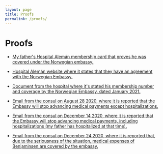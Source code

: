```yaml
---
layout: page
title: Proofs
permalink: /proofs/
---
```




# Proofs

* <a href="https://github.com/helparne/helparne.github.io/blob/master/" target="_blank" rel="noopener noreferrer">My father's Hospital Alemán membership card that proves he was covered under the Norwegian embassy. </a> 

* <a href="https://www.hospitalaleman.org.ar/nuestro-hospital/atencion/coberturas-medicas/" target="_blank" rel="noopener noreferrer">Hospital Alemán website where it states that they have an agreement with the Norwegian Embassy.</a>

* <a href="https://github.com/helparne/helparne.github.io/blob/master/" target="_blank" rel="noopener noreferrer"> Document from the hospital where it's stated his membership number and coverage by the Norwegian Embassy, dated January 2021.</a>

* <a href="https://github.com/helparne/helparne.github.io/blob/master/1_Email_28_August_2020_English.pdf" target="_blank" rel="noopener noreferrer">Email from the consul on August 28 2020, where it is reported that the Embassy will stop advancing medical payments except hospitalizations.</a>

* <a href="https://github.com/helparne/helparne.github.io/blob/master/2_Email_14_Dec_2020_English.pdf" target="_blank" rel="noopener noreferrer">Email from the consul on December 14 2020, where it is reported that the Embassy will stop advancing medical payments, including hospitalizations (my father has hospitalized at that time).</a>

* <a href="https://github.com/helparne/helparne.github.io/blob/master/3_Email_24_December_2020_English.pdf" target="_blank" rel="noopener noreferrer">Email from the consul on December 24 2020, where it is reported that, due to the seriousness of the situation, medical expenses of Benjaminsen are covered by the embassy.</a>
